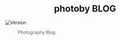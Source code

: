 <h1 align="center">photoby BLOG</h1>
<p>
  <img alt="Version" src="https://img.shields.io/badge/version-1.1.13-blue.svg?cacheSeconds=2592000" />
</p>

> Photography Blog
